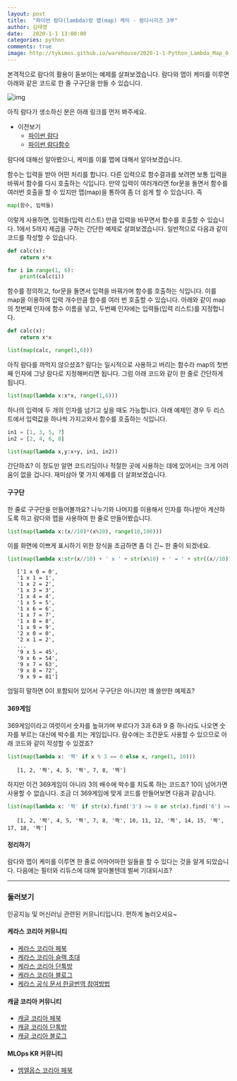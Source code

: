 ```yaml
---
layout: post
title:  "파이썬 람다(lambda)랑 맵(map) 케미 - 람다시리즈 3부"
author: 김태영
date:   2020-1-1 13:00:00
categories: python
comments: true
image: http://tykimos.github.io/warehouse/2020-1-1-Python_Lambda_Map_0.png
---
```


본격적으로 람다의 활용이 돋보이는 예제를 살펴보겠습니다. 람다와 맵이 케미를 이루면 아래와 같은 코드로 한 줄 구구단을 만들 수 있습니다.

![img](http://tykimos.github.io/warehouse/2020-1-1-Python_Lambda_Map_0.png)

아직 람다가 생소하신 분은 아래 링크를 먼저 봐주세요. 

* 이전보기
   * [파이썬 람다](https://tykimos.github.io/2019/12/25/Python_Lambda/)
   * [파이썬 람다함수](https://tykimos.github.io/2019/12/29/Python_Lambda_Function/)

람다에 대해선 알아봤으니, 케미를 이룰 맵에 대해서 알아보겠습니다.

함수는 입력을 받아 어떤 처리를 합니다. 다른 입력으로 함수결과를 보려면 보통 입력을 바꿔서 함수를 다시 호출하는 식입니다. 만약 입력이 여러개라면 for문을 돌면서 함수를 여러번 호출을 할 수 있지만 맵(map)을 통하여 좀 더 쉽게 할 수 있습니다. 즉

```python
map(함수, 입력들)
```

이렇게 사용하면, 입력들(입력 리스트) 만큼 입력을 바꾸면서 함수를 호출할 수 있습니다. 1에서 5까지 제곱을 구하는 간단한 예제로 살펴보겠습니다. 일반적으로 다음과 같이 코드를 작성할 수 있습니다.

```python
def calc(x):
    return x*x

for i in range(1, 6):
    print(calc(i))
```

함수를 정의하고, for문을 돌면서 입력을 바꿔가며 함수를 호출하는 식입니다. 이를 map을 이용하여 입력 개수만큼 함수를 여러 번 호출할 수 있습니다. 아래와 같이 map의 첫번째 인자에 함수 이름을 넣고, 두번째 인자에는 입력들(입력 리스트)를 지정합니다.

```python
def calc(x):
    return x*x

list(map(calc, range(1,6)))
```

아직 람다를 까먹지 않으셨죠? 람다는 일시적으로 사용하고 버리는 함수라 map의 첫번째 인자에 그냥 람다로 지정해버리면 됩니다. 그럼 아래 코드와 같이 한 줄로 간단하게 됩니다.

```python
list(map(lambda x:x*x, range(1,6)))
```

하나의 입력에 두 개의 인자를 넘기고 싶을 때도 가능합니다. 아래 예제인 경우 두 리스트에서 입력값을 하나씩 가지고와서 함수를 호출하는 식입니다.

```python
in1 = [1, 3, 5, 7]
in2 = [2, 4, 6, 8]

list(map(lambda x,y:x+y, in1, in2))
```

간단하죠? 이 정도만 알면 코드리딩이나 적절한 곳에 사용하는 데에 있어서는 크게 어려움이 없을 겁니다. 재미삼아 몇 가지 예제를 더 살펴보겠습니다.

#### 구구단

한 줄로 구구단을 만들어볼까요? 나누기와 나머지를 이용해서 인자를 하나받아 계산하도록 하고 람다와 맵을 사용하여 한 줄로 만들어봤습니다.

```python
list(map(lambda x:(x//10)*(x%10), range(10,100)))
```

이를 화면에 이쁘게 표시하기 위한 장식을 조금하면 좀 더 긴~ 한 줄이 되겠네요.

```python
list(map(lambda x:str(x//10) + ' x ' + str(x%10) + ' = ' + str((x//10)*(x%10)), range(10,100)))
```
```
   ['1 x 0 = 0',
   '1 x 1 = 1',
   '1 x 2 = 2',
   '1 x 3 = 3',
   '1 x 4 = 4',
   '1 x 5 = 5',
   '1 x 6 = 6',
   '1 x 7 = 7',
   '1 x 8 = 8',
   '1 x 9 = 9',
   '2 x 0 = 0',
   '2 x 1 = 2',
   ...   
   '9 x 5 = 45',
   '9 x 6 = 54',
   '9 x 7 = 63',
   '9 x 8 = 72',
   '9 x 9 = 81']   
```

엄밀히 말하면 0이 포함되어 있어서 구구단은 아니지만 꽤 쓸만한 예제죠?

#### 369게임

369게임이라고 여럿이서 숫자를 높혀가며 부르다가 3과 6과 9 중 하나라도 나오면 숫자를 부르는 대신에 박수를 치는 게임입니다. 람수에는 조건문도 사용할 수 있으므로 아래 코드와 같이 작성할 수 있겠죠?

```python
list(map(lambda x: '짝' if x % 3 == 0 else x, range(1, 10)))
```
```
   [1, 2, '짝', 4, 5, '짝', 7, 8, '짝']
```

하지만 이건 369게임이 아니라 3의 배수에 박수를 치도록 하는 코드죠? 10이 넘어가면 사용할 수 없습니다. 조금 더 369게임에 맞게 코드를 만들어보면 다음과 같습니다.

```python
list(map(lambda x: '짝' if str(x).find('3') >= 0 or str(x).find('6') >= 0 or str(x).find('9') >= 0 else x, range(1, 20)))
```
```
   [1, 2, '짝', 4, 5, '짝', 7, 8, '짝', 10, 11, 12, '짝', 14, 15, '짝', 17, 18, '짝']
```

#### 정리하기

람다와 맵이 케미를 이루면 한 줄로 어마어마한 일들을 할 수 있다는 것을 알게 되았습니다. 다음에는 필터와 리듀스에 대해 알아볼텐데 벌써 기대되시죠?

---

### 둘러보기

인공지능 및 머신러닝 관련된 커뮤니티입니다. 편하게 놀러오셔요~

#### 케라스 코리아 커뮤니티

* [케라스 코리아 페북](https://www.facebook.com/groups/KerasKorea/)
* [케라스 코리아 슬랙 초대](https://join.slack.com/t/keraskorea/shared_invite/enQtNTUzMTUxMzIyMzg4LWQ3YmQ1YTdmNTYxOTAwZTExNmFmOGM3M2QyMjIyNzYwYTY2YTY2ZjBlNDNlZDdmMTU0NGVjYzFkMWYxNzE0ZDA)
* [케라스 코리아 단톡방](https://open.kakao.com/o/g93MSBV)
* [케라스 코리아 블로그](http://keraskorea.github.io)
* [케라스 공식 문서 한글번역 참여방법](https://tykimos.github.io/2019/02/06/Contribution_of_Keras_Document_to_Korean_Translation/)

#### 캐글 코리아 커뮤니티

* [캐글 코리아 페북](https://www.facebook.com/groups/KaggleKoreaOpenGroup/)
* [캐글 코리아 단톡방](https://open.kakao.com/o/gP24T89)
* [캐글 코리아 블로그](https://kaggle-kr.tistory.com/)

#### MLOps KR 커뮤니티

* [엠엘옵스 코리아 페북](https://www.facebook.com/groups/MLOpsKR/)
